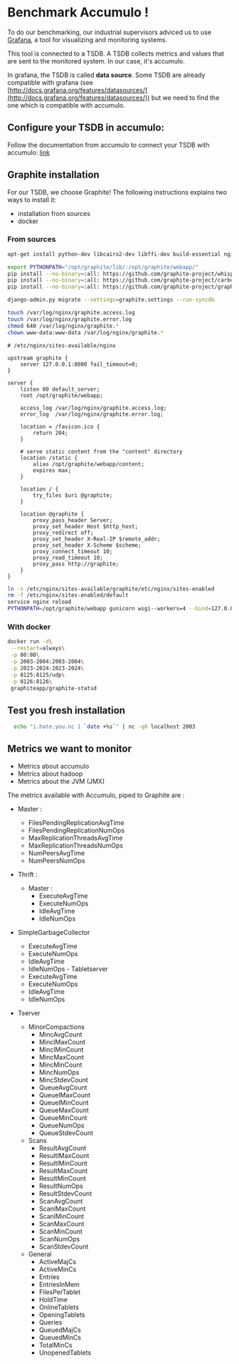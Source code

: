 # Benchmark Accumulo !

To do our benchmarking, our industrial supervisors
adviced us to use [Grafana](https://grafana.com/), a tool for visualizing and monitoring systems.

This tool is connected to a TSDB. A TSDB collects metrics and values that are sent to the monitored system. In our case, it's accumulo.

In grafana, the TSDB is called **data source**. Some TSDB are already compatible with grafana (see [http://docs.grafana.org/features/datasources/](http://docs.grafana.org/features/datasources/)) but we need to find the one which is compatible with accumulo.
      

## Configure your TSDB in accumulo:

Follow the documentation from accumulo to connect your TSDB with accumulo: [link](https://github.com/apache/accumulo/blob/master/assemble/conf/templates/hadoop-metrics2-accumulo.properties)


## Graphite installation

For our TSDB, we choose Graphite! The following instructions explains two ways to install it:
   - installation from sources
   - docker

### From sources
  ``` bash
  apt-get install python-dev libcairo2-dev libffi-dev build-essential nginx gunicorn

  export PYTHONPATH="/opt/graphite/lib/:/opt/graphite/webapp/"
  pip install --no-binary=:all: https://github.com/graphite-project/whisper/tarball/master
  pip install --no-binary=:all: https://github.com/graphite-project/carbon/tarball/master
  pip install --no-binary=:all: https://github.com/graphite-project/graphite-web/tarball/master
  
  django-admin.py migrate --settings=graphite.settings --run-syncdb
 
  touch /var/log/nginx/graphite.access.log
  touch /var/log/nginx/graphite.error.log
  chmod 640 /var/log/nginx/graphite.*
  chown www-data:www-data /var/log/nginx/graphite.*
  ```
```nginx
# /etc/nginx/sites-available/nginx

upstream graphite {
    server 127.0.0.1:8080 fail_timeout=0;
}

server {
    listen 80 default_server;
    root /opt/graphite/webapp;

    access_log /var/log/nginx/graphite.access.log;
    error_log  /var/log/nginx/graphite.error.log;

    location = /favicon.ico {
        return 204;
    }

    # serve static content from the "content" directory
    location /static {
        alias /opt/graphite/webapp/content;
        expires max;
    }

    location / {
        try_files $uri @graphite;
    }

    location @graphite {
        proxy_pass_header Server;
        proxy_set_header Host $http_host;
        proxy_redirect off;
        proxy_set_header X-Real-IP $remote_addr;
        proxy_set_header X-Scheme $scheme;
        proxy_connect_timeout 10;
        proxy_read_timeout 10;
        proxy_pass http://graphite;
    }
}
```

```bash
ln -s /etc/nginx/sites-available/graphite/etc/nginx/sites-enabled
rm -f /etc/nginx/sites-enabled/default
service nginx reload
PYTHONPATH=/opt/graphite/webapp gunicorn wsgi--workers=4 --bind=127.0.0.1:8080--log-file=/var/log/gunicorn.log --preload--pythonpath=/opt/graphite/webapp/graphite &
```

### With docker
```bash
docker run -d\
 --restart=always\
 -p 80:80\
 -p 2003-2004:2003-2004\
 -p 2023-2024:2023-2024\
 -p 8125:8125/udp\
 -p 8126:8126\
 graphiteapp/graphite-statsd
```


## Test you fresh installation
  ```bash
    echo "i.hate.you.nc 1 `date +%s`" | nc -q0 localhost 2003
  ```



## Metrics we want to monitor

 - Metrics about accumulo
 - Metrics about hadoop
 - Metrics about the JVM (JMX)
 
 The metrics available with Accumulo, piped to Graphite are :
 
 - Master :
   - FilesPendingReplicationAvgTime
   - FilesPendingReplicationNumOps
   - MaxReplicationThreadsAvgTime
   - MaxReplicationThreadsNumOps
   - NumPeersAvgTime
   - NumPeersNumOps
   
  - Thrift :
    - Master :
      - ExecuteAvgTime
      - ExecuteNumOps
      - IdleAvgTime
      - IdleNumOps
   - SimpleGarbageCollector
      - ExecuteAvgTime
      - ExecuteNumOps
      - IdleAvgTime
      - IdleNumOps
    - Tabletserver
      - ExecuteAvgTime
      - ExecuteNumOps
      - IdleAvgTime
      - IdleNumOps
  - Tserver
    - MinorCompactions
      - MincAvgCount
      - MinclMaxCount
      - MinclMinCount
      - MincMaxCount
      - MincMinCount
      - MincNumOps
      - MincStdevCount
      - QueueAvgCount
      - QueuelMaxCount
      - QueuelMinCount
      - QueueMaxCount
      - QueueMinCount
      - QueueNumOps
      - QueueStdevCount  
    - Scans
      - ResultAvgCount
      - ResultlMaxCount
      - ResultlMinCount
      - ResultMaxCount
      - ResultMinCount
      - ResultNumOps
      - ResultStdevCount
      - ScanAvgCount
      - ScanlMaxCount
      - ScanlMinCount
      - ScanMaxCount
      - ScanMinCount
      - ScanNumOps
      - ScanStdevCount
    - General
      - ActiveMajCs
      - ActiveMinCs
      - Entries
      - EntriesInMem
      - FilesPerTablet
      - HoldTime
      - OnlineTablets
      - OpeningTablets
      - Queries
      - QueuedMajCs
      - QueuedMinCs
      - TotalMinCs
      - UnopenedTablets